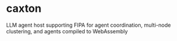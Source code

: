 # caxton
LLM agent host supporting FIPA for agent coordination, multi-node clustering, and agents compiled to WebAssembly

